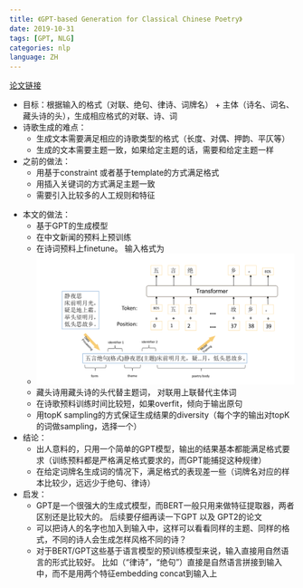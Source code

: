 ```yaml
---
title: 《GPT-based Generation for Classical Chinese Poetry》
date: 2019-10-31
tags: [GPT, NLG]
categories: nlp
language: ZH
---
```


[论文链接](https://arxiv.org/pdf/1907.00151.pdf)

- 目标：根据输入的格式（对联、绝句、律诗、词牌名） + 主体（诗名、词名、藏头诗的头），生成相应格式的对联、诗、词
- 诗歌生成的难点：
    - 生成文本需要满足相应的诗歌类型的格式（长度、对偶、押韵、平仄等）
    - 生成的文本需要主题一致，如果给定主题的话，需要和给定主题一样
- 之前的做法：
    - 用基于constraint 或者基于template的方式满足格式
    - 用插入关键词的方式满足主题一致
    - 需要引入比较多的人工规则和特征
<!--more-->
- 本文的做法：
    - 基于GPT的生成模型
    - 在中文新闻的预料上预训练
    - 在诗词预料上finetune。 输入格式为
    - ![architecture](/images/GPT-Chinese-poetry-image1.png)
    - 藏头诗用藏头诗的头代替主题词， 对联用上联替代主体词
    - 在诗歌预料训练时间比较短，如果overfit，倾向于输出原句
    - 用topK sampling的方式保证生成结果的diversity（每个字的输出对topK的词做sampling，选择一个）
- 结论：
    - 出人意料的，只用一个简单的GPT模型，输出的结果基本都能满足格式要求（训练预料都是严格满足格式要求的，而GPT能捕捉这种规律）
    - 在给定词牌名生成词的情况下，满足格式的表现差一些（词牌名对应的样本比较少，远远少于绝句、律诗）
- 启发：
    - GPT是一个很强大的生成式模型，而BERT一般只用来做特征提取器，两者区别还是比较大的。 后续要仔细再读一下GPT 以及 GPT2的论文
    - 可以把诗人的名字也加入到输入中，这样可以看看同样的主题、同样的格式，不同的诗人会生成怎样风格不同的诗？
    - 对于BERT/GPT这些基于语言模型的预训练模型来说，输入直接用自然语言的形式比较好。 比如（“律诗”，“绝句”）直接是自然语言拼接到输入中，而不是用两个特征embedding concat到输入上
